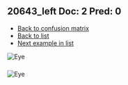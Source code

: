 ## 20643_left Doc: 2 Pred: 0
- [Back to confusion matrix](https://github.com/juliandewit/kaggle_retinopathy/blob/master/matrix.md)
- [Back to list](https://github.com/juliandewit/kaggle_retinopathy/blob/master/lists/20/list.md)
- [Next example in list](https://github.com/juliandewit/kaggle_retinopathy/blob/master/lists/20/20/20882_left.md)

![Eye](https://retinopaty.blob.core.windows.net/size1024/20643_left_2.jpeg)

### 

![Eye]()
